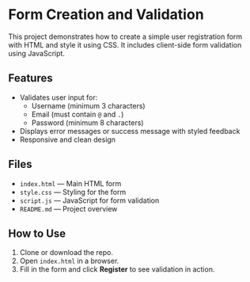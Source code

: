 # Form Creation and Validation

This project demonstrates how to create a simple user registration form with HTML and style it using CSS. It includes client-side form validation using JavaScript.

## Features

- Validates user input for:
  - Username (minimum 3 characters)
  - Email (must contain `@` and `.`)
  - Password (minimum 8 characters)
- Displays error messages or success message with styled feedback
- Responsive and clean design

## Files

- `index.html` — Main HTML form
- `style.css` — Styling for the form
- `script.js` — JavaScript for form validation
- `README.md` — Project overview

## How to Use

1. Clone or download the repo.
2. Open `index.html` in a browser.
3. Fill in the form and click **Register** to see validation in action.
